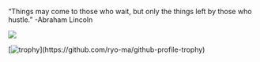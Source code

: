 “Things may come to those who wait, but only the things left by those who hustle.”
-Abraham Lincoln

![](https://media.tenor.com/tD7OYvf0DXcAAAAC/80s-retro.gif)

[![trophy](https://github-profile-trophy.vercel.app/?username=fusion407=ryo-ma&theme=alduin&rank=-C,-?)](https://github.com/ryo-ma/github-profile-trophy)

